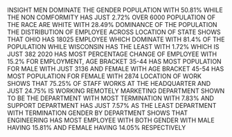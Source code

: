 INSIGHT
MEN DOMINATE THE GENDER POPULATION WITH 50.81% WHILE THE NON COMFORMITY HAS JUST 2.72%
OVER 6000 POPULATION OF THE RACE ARE WHITE  WITH 28.49% DOMINANCE OF THE POPULATION
THE DISTRIBUTION OF EMPLOYEE ACROSS LOCATION OF STATE SHOWS THAT OHIO HAS  18025 EMPLOYEE WHICH DOMINATE WITH 81.4% OF THE POPULATION WHILE WISCONSIN HAS 
THE LEAST WITH 1.72% WHICH IS  JUST 382
2020 HAS MOST PERCENTAGE CHANGE OF EMPLOYEE WITH 15.2%
FOR EMPLOYMENT, AGE BRACKET 35-44 HAS MOST POPULATION  FOR MALE WITH JUST 3136 AND FEMALE WITH AGE BRACKET 45-54 HAS MOST POPULATION FOR FEMALE WITH 2874
LOCATION OF WORK SHOWS THAT 75.25% OF STAFF WORKS AT THE HEADQUARTER AND JUST 24.75% IS WORKING REMOTELY
MARKETING DEPARTMENT SHOWN TO BE THE DEPARTMENT WITH MOST TERMINATION WITH 7.83% AND SUPPORT DEPARTMENT HAS JUST 7.57% AS THE LEAST DEPARTMENT WITH TERMINATION
GENDER BY DEPARTMENT SHOWS THAT ENGINEERING HAS MOST EMPLOYEE WITH BOTH GENDER WITH MALE HAVING 15.81% AND FEMALE HAVING 14.05% RESPECTIVELY


